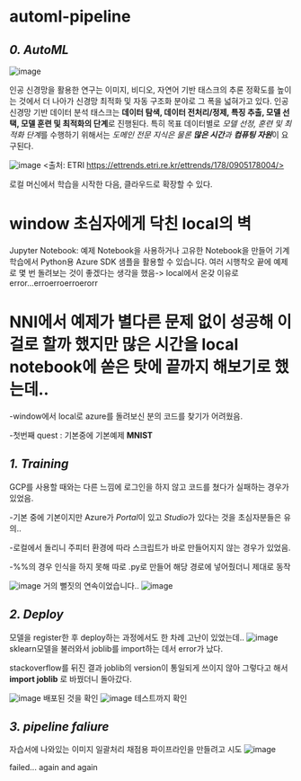 # automl-pipeline

## ***0. AutoML***
![image](https://user-images.githubusercontent.com/46089347/68933580-4cbce680-07d8-11ea-9230-190e80ab18f4.png)

인공 신경망을 활용한 연구는 이미지, 비디오, 자연어 기반 태스크의 추론 정확도를 높이는 것에서 더 나아가 신경망 최적화 및 자동 구조화 분야로 그 폭을 넓혀가고 있다. 인공 신경망 기반 데이터 분석 태스크는 **데이터 탐색, 데이터 전처리/정제, 특징 추출, 모델 선택, 모델 훈련 및 최적화의 단계**로 진행된다. 특히 목표 데이터별로 *모델 선정, 훈련 및 최적화 단계*를 수행하기 위해서는 *도메인 전문 지식은 물론 **많은 시간**과 **컴퓨팅 자원***이 요구된다. 

![image](https://user-images.githubusercontent.com/46089347/68935760-7415b280-07dc-11ea-86a4-dde93e33ec79.png)
<출처: ETRI https://ettrends.etri.re.kr/ettrends/178/0905178004/>


로컬 머신에서 학습을 시작한 다음, 클라우드로 확장할 수 있다.

# window 초심자에게 닥친 local의 벽
Jupyter Notebook: 예제 Notebook을 사용하거나 고유한 Notebook을 만들어 기계 학습에서 Python용 Azure SDK 샘플을 활용할 수 있습니다.
여러 시행착오 끝에 예제로 몇 번 돌려보는 것이 좋겠다는 생각을 했음-> local에서 온갖 이유로 error...erroerroerroerorr

# NNI에서 예제가 별다른 문제 없이 성공해 이걸로 할까 했지만 많은 시간을 local notebook에 쏟은 탓에 끝까지 해보기로 했는데..
-window에서 local로 azure를 돌려보신 분의 코드를 찾기가 어려웠음.

-첫번째 quest : 기본중에 기본예제 **MNIST**
## ***1. Training***
GCP를 사용할 때와는 다른 느낌에 로그인을 하지 않고 코드를 쳤다가 실패하는 경우가 있었음.

-기본 중에 기본이지만 Azure가 
*Portal*이 있고 *Studio*가 있다는 것을 초심자분들은 유의..

-로컬에서 돌리니 주피터 환경에 따라 스크립트가 바로 만들어지지 않는 경우가 있었음.

-%%의 경우 인식을 하지 못해 따로 .py로 만들어 해당 경로에 넣어줬더니 제대로 동작

![image](https://user-images.githubusercontent.com/46089347/68934498-1da77480-07da-11ea-85a1-c3cbfc3a4d6a.png)
거의 뻘짓의 연속이었습니다..
![image](https://user-images.githubusercontent.com/46089347/68934638-5f381f80-07da-11ea-9252-5c10abbfb952.png)

## ***2. Deploy***
모델을 register한 후 deploy하는 과정에서도 한 차례 고난이 있었는데..
![image](https://user-images.githubusercontent.com/46089347/68934898-eb4a4700-07da-11ea-9e62-ec189f76ae57.png)
sklearn모델을 불러와서 joblib를 import하는 데서 error가 났다. 

stackoverflow를 뒤진 결과 joblib의 version이 통일되게 쓰이지 않아 그렇다고 해서 **import joblib** 로 바꿨더니 돌아갔다.

![image](https://user-images.githubusercontent.com/46089347/68936566-3023ad00-07de-11ea-8f7f-70658ddbc43b.png)
배포된 것을 확인
![image](https://user-images.githubusercontent.com/46089347/68936629-4fbad580-07de-11ea-87fc-2994843d6209.png)
테스트까지 확인

## ***3. pipeline faliure***
자습서에 나와있는 이미지 일괄처리 채점용 파이프라인을 만들려고 시도
![image](https://user-images.githubusercontent.com/46089347/68936872-b8a24d80-07de-11ea-82b9-f15295fde398.png)

failed... again and again

